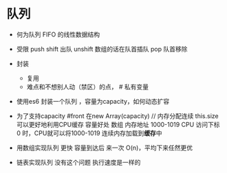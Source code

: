 # 队列

- 何为队列
  FIFO 的线性数据结构

- 受限
  push
  shift 出队
  unshift 数组的话在队首插队
  pop 队首移除

- 封装
  - 复用
  - 难点和不想别人动（禁区）的点，  # 私有变量


- 使用es6 封装一个队列  ，容量为capacity，如何动态扩容

- 为了支持capacity
  #front
  在new Array(capacity) // 内存分配连续
  this.size
  可以更好地利用CPU缓存
  容量好处
  数组 内存地址 1000-1019 CPU 访问下标0 时，CPU就可以将1000-1019 连续内存加载到**缓存**中

- 用数组实现队列 更快
  容量到达后 来一次 O(n)，平均下来任然更优
- 链表实现队列 没有这个问题 执行速度是一样的